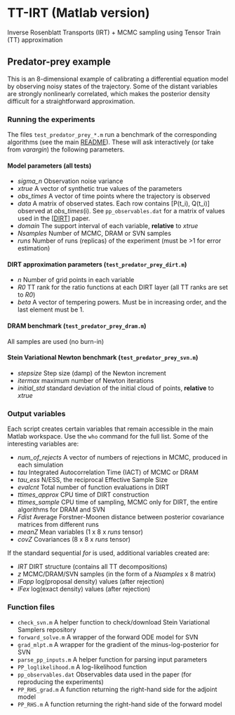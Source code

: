 # TT-IRT (Matlab version)
Inverse Rosenblatt Transports (IRT) + MCMC sampling using Tensor Train (TT) approximation


## Predator-prey example

This is an 8-dimensional example of calibrating a differential equation model by observing noisy states of the trajectory.
Some of the distant variables are strongly nonlinearly correlated, which makes the posterior density difficult for a straightforward approximation.

### Running the experiments

The files `test_predator_prey_*.m` run a benchmark of the corresponding algorithms (see the main [README](https://github.com/dolgov/TT-IRT/blob/master/README.md)).
These will ask interactively (or take from *varargin*) the following parameters.

#### Model parameters (all tests)
 * *sigma_n* Observation noise variance
 * *xtrue* A vector of synthetic true values of the parameters
 * *obs_times* A vector of time points where the trajectory is observed
 * *data* A matrix of observed states. Each row contains [P(t_i), Q(t_i)] observed at *obs_times*(i). See `pp_observables.dat` for a matrix of values used in the [[DIRT](https://arxiv.org/abs/2007.06968)] paper.
 * *domain* The support interval of each variable, **relative** to *xtrue*
 * *Nsamples* Number of MCMC, DRAM or SVN samples
 * *runs* Number of runs (replicas) of the experiment (must be >1 for error estimation)

#### DIRT approximation parameters (`test_predator_prey_dirt.m`)
 * *n* Number of grid points in each variable
 * *R0* TT rank for the ratio functions at each DIRT layer (all TT ranks are set to *R0*)
 * *beta* A vector of tempering powers. Must be in increasing order, and the last element must be 1.

#### DRAM benchmark (`test_predator_prey_dram.m`)

All samples are used (no burn-in)

#### Stein Variational Newton benchmark (`test_predator_prey_svn.m`)
 * *stepsize* Step size (damp) of the Newton increment
 * *itermax* maximum number of Newton iterations
 * *initial_std* standard deviation of the initial cloud of points, **relative** to *xtrue*


### Output variables

Each script creates certain variables that remain accessible in the main Matlab workspace.
Use the `who` command for the full list.
Some of the interesting variables are:

 * *num_of_rejects* A vector of numbers of rejections in MCMC, produced in each simulation
 * *tau* Integrated Autocorrelation Time (IACT) of MCMC or DRAM
 * *tau_ess* N/ESS, the reciprocal Effective Sample Size
 * *evalcnt* Total number of function evaluations in DIRT
 * *ttimes_approx* CPU time of DIRT construction
 * *ttimes_sample* CPU time of sampling, MCMC only for DIRT, the entire algorithms for DRAM and SVN
 * *Fdist* Average Forstner-Moonen distance between posterior covariance matrices from different runs
 * *meanZ* Mean variables (1 x 8 x *runs* tensor)
 * *covZ*  Covariances (8 x 8 x *runs* tensor)

If the standard sequential *for* is used, additional variables created are:

 * *IRT* DIRT structure (contains all TT decompositions)
 * *z* MCMC/DRAM/SVN samples (in the form of a *Nsamples* x 8 matrix)
 * *lFapp* log(proposal density) values (after rejection)
 * *lFex* log(exact density) values (after rejection)



### Function files

 * `check_svn.m` A helper function to check/download Stein Variational Samplers repository
 * `forward_solve.m` A wrapper of the forward ODE model for SVN
 * `grad_mlpt.m` A wrapper for the gradient of the minus-log-posterior for SVN
 * `parse_pp_inputs.m` A helper function for parsing input parameters
 * `PP_loglikelihood.m` A log-likelihood function
 * `pp_observables.dat` Observables data used in the paper (for reproducing the experiments)
 * `PP_RHS_grad.m`  A function returning the right-hand side for the adjoint model
 * `PP_RHS.m` A function returning the right-hand side of the forward model

